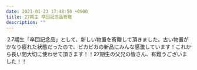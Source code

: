 ```yaml
---
date: 2021-01-23 17:48:58 +0900
title: 27期生 卒団記念品寄贈
description: ""
---
```

２7期生「卒団記念品」として、新しい物置を寄贈して頂きました。古い物置がかなり疲れた状態だったので、ピカピカの新品にみんな感激しています！これから長い間大切に使わせて頂きます！！27期生の父兄の皆さん、有難うございました！！